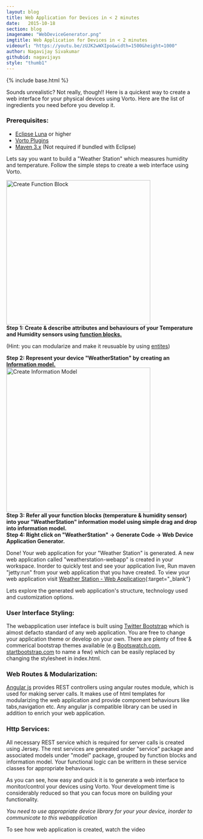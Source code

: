 ```yaml
---
layout: blog
title: Web Application for Devices in < 2 minutes
date:   2015-10-18
section: blog
imagename: "WebDeviceGenerator.png"
imgtitle: Web Application for Devices in < 2 minutes
videourl: "https://youtu.be/zUJK2wWXIpo&width=1500&height=1000"
author: Nagavijay Sivakumar
githubid: nagavijays
style: "thumb1"
---
```

{% include base.html %}

Sounds unrealistic? Not really, though!! Here is a quickest way to create a web interface for your physical devices
using Vorto. Here are the list of ingredients you need before you develop it.

<!--more-->

### Prerequisites:
- [Eclipse Luna] or higher
- [Vorto Plugins]
- [Maven 3.x]  (Not required if bundled with Eclipse)

Lets say you want to build a "Weather Station" which measures humidity and temperature. Follow the simple steps to create a web interface using Vorto.


<div class="blogstep">
  <div class="blogpicture">
  <a href="https://youtu.be/HUljUdg4PpU&width=1500&height=1000" rel="prettyPhoto" title="Create a Function Block">
    <img alt="Create Function Block" class="noshadow" src="{{$base}}/img/blogpics/CreateFunctionBlock.gif" width="380" alt="Create a Function Block" >
  </a>
  </div>
  <div class="blogtext">
    <strong>Step 1: Create & describe attributes and behaviours of your Temperature and Humidity sensors
    using <a href="{{base}}/documentation/editors/functionblock.html#defining-a-function-block">function blocks.</a></strong>
    <p>
    (Hint: you can modularize and make it reusuable by using <a href="{{base}}/documentation/editors/datatype.html">entites</a>)
    </p>
  </div>
  <div class="clear">
  </div>
</div>

<div class="blogstep">
  <div class="blogtext">
    <strong>Step 2: Represent your device "WeatherStation" by creating an
    <a href="{{base}}/documentation/editors/information-model.html#defining-an-information-model">Information model.</a></strong>
  </div>
  <div class="clear">
  </div>
</div>

<div class="blogstep">
  <div class="blogpicture">
  <a href="https://youtu.be/SsDBns6MBf0&width=1500&height=1000" rel="prettyPhoto" title="Create a Information Model">
    <img alt="Create Information Model" class="noshadow" src="{{$base}}/img/blogpics/InformationModel.gif" width="380" alt="Create a Information Model">
  </a>
  </div>
  <div class="blogtext">
    <strong>Step 3: Refer all your function blocks (temperature & humidity sensor) into your "WeatherStation" information model
    using simple drag and drop into information model.</strong>
  </div>
  <div class="clear">
  </div>
</div>

<div class="blogstep">
  <div class="blogtext">
    <strong>Step 4: Right click on "WeatherStation" -> Generate Code -> Web Device Application Generator.</strong>
  </div>
  <div class="clear">
  </div>
</div>


Done! Your web application for your "Weather Station" is generated. A new web application called "weatherstation-webapp" is created in your workspace. Inorder to quickly test and see your application live, Run maven "jetty:run" from your web application that you have created. To view your web application visit
[Weather Station - Web Application](http://localhost:8080/weatherstation-webapp){:target="_blank"}


Lets explore the generated web application's structure, technology used and customization options.

### User Interface Styling:

The webapplication user inteface is built using [Twitter Bootstrap]  which is almost defacto standard of any web application. You are free to change your application theme or develop on your own. There are plenty of free & commerical bootstrap themes available (e.g [Bootswatch.com], [startbootstrap.com] to name a few) which can be easily replaced by changing the stylesheet in index.html.

### Web Routes & Modularization:
[Angular js] provides REST controllers using angular routes module, which is used for making server calls. It makes use of  html templates for modularizing the web application and provide component behaviours like tabs,navigation etc. Any angular js compatible library can be used in addition to enrich your web application.

### Http Services:
All necessary REST service which is required for server calls is created using Jersey. The rest services are geneated under "service" package and associated models under "model" package, grouped by function blocks and information model. Your functional logic can be writtern in these service classes for appropriate behaviours.

As you can see, how easy and quick it is to generate a web interface to monitor/control your devices using Vorto. Your development time is considerably reduced so that you can focus more on building your functionality.

*You need to use appropriate device library for your your device, inorder to communicate to this webapplication*

To see how web application is created, watch the video  

[Eclipse Luna]: https://www.eclipse.org/
[Vorto Plugins]: https://www.eclipse.org/vorto/index.html
[Maven 3.x]: https://maven.apache.org/
[Twitter Bootstrap]: http://getbootstrap.com/
[Angular js]: https://angularjs.org/
[Bootswatch.com]: https://bootswatch.com/
[startbootstrap.com]: http://startbootstrap.com/

